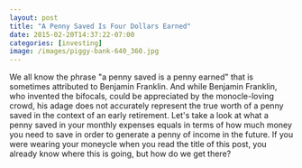 ```yaml
---
layout: post
title: "A Penny Saved Is Four Dollars Earned"
date: 2015-02-20T14:37:22-07:00
categories: [investing]
image: /images/piggy-bank-640_360.jpg
---
```


We all know the phrase "a penny saved is a penny earned" that is sometimes attributed to Benjamin Franklin.
And while Benjamin Franklin, who invented the bifocals, could be appreciated by the monocle-loving crowd,
his adage does not accurately represent the true worth of a penny saved in the context of an early retirement.
Let's take a look at what a penny saved in your monthly expenses equals in terms of how much money
you need to save in order to generate a penny of income in the future.
If you were wearing your moneycle when you read the title of this post,
you already know where this is going, but how do we get there?
